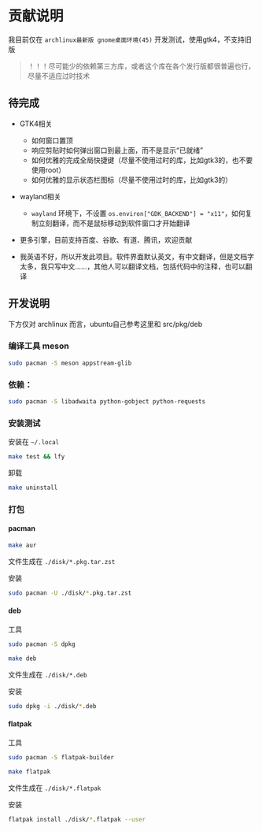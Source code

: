 # 贡献说明

我目前仅在 `archlinux最新版 gnome桌面环境(45)` 开发测试，使用gtk4，不支持旧版

> ！！！尽可能少的依赖第三方库，或者这个库在各个发行版都很普遍也行，尽量不适应过时技术

## 待完成

- GTK4相关
    - 如何窗口置顶
    - 响应剪贴时如何弹出窗口到最上面，而不是显示“已就绪”
    - 如何优雅的完成全局快捷键（尽量不使用过时的库，比如gtk3的，也不要使用root）
    - 如何优雅的显示状态栏图标（尽量不使用过时的库，比如gtk3的）

- wayland相关
    - `wayland` 环境下，不设置 `os.environ["GDK_BACKEND"] = "x11"`，如何复制立刻翻译，而不是鼠标移动到软件窗口才开始翻译


- 更多引擎，目前支持百度、谷歌、有道、腾讯，欢迎贡献
- 我英语不好，所以开发此项目。软件界面默认英文，有中文翻译，但是文档字太多，我只写中文……，其他人可以翻译文档，包括代码中的注释，也可以翻译


## 开发说明

下方仅对 archlinux 而言，ubuntu自己参考这里和 src/pkg/deb

### 编译工具 meson

```bash
sudo pacman -S meson appstream-glib
```

### 依赖：

```bash
sudo pacman -S libadwaita python-gobject python-requests
```


### 安装测试

安装在 `~/.local`

```bash
make test && lfy
```

卸载

```bash
make uninstall
```

### 打包

#### pacman

```bash
make aur
```

文件生成在 `./disk/*.pkg.tar.zst`

安装

```bash
sudo pacman -U ./disk/*.pkg.tar.zst
```

#### deb

工具

```bash
sudo pacman -S dpkg
```

```bash
make deb
```

文件生成在 `./disk/*.deb`

安装

```bash
sudo dpkg -i ./disk/*.deb
```


#### flatpak

工具

```bash
sudo pacman -S flatpak-builder
```

```bash
make flatpak
```

文件生成在 `./disk/*.flatpak`

安装

```bash
flatpak install ./disk/*.flatpak --user
```

